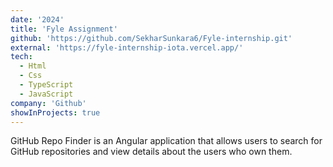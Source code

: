 ```yaml
---
date: '2024'
title: 'Fyle Assignment'
github: 'https://github.com/SekharSunkara6/Fyle-internship.git'
external: 'https://fyle-internship-iota.vercel.app/'
tech:
  - Html
  - Css
  - TypeScript
  - JavaScript
company: 'Github'
showInProjects: true
---
```


GitHub Repo Finder is an Angular application that allows users to search for GitHub repositories and view details about the users who own them.

